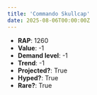 ```yaml
---
title: 'Commando Skullcap'
date: 2025-08-06T00:00:00Z
---
```

- **RAP**: 1260
- **Value**: -1
- **Demand level**: -1
- **Trend**: -1
- **Projected?**: True
- **Hyped?**: True
- **Rare?**: True
